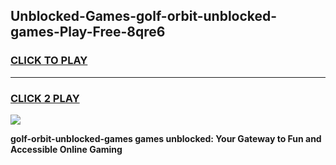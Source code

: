 
## Unblocked-Games-golf-orbit-unblocked-games-Play-Free-8qre6
<h3>
<a href="https://premium76.site?title=golf-orbit-unblocked-games&ref=20M">CLICK TO PLAY</a></h3>
<hr>

<h3>
<a href="https://premium76.site?title=golf-orbit-unblocked-games&ref=20M">CLICK 2 PLAY</a>
  
</h3>

<a href="https://premium76.site?title=golf-orbit-unblocked-games&ref=19M"><img src="https://clearcache.store/games.png"></a>


**golf-orbit-unblocked-games games unblocked: Your Gateway to Fun and Accessible Online Gaming**
